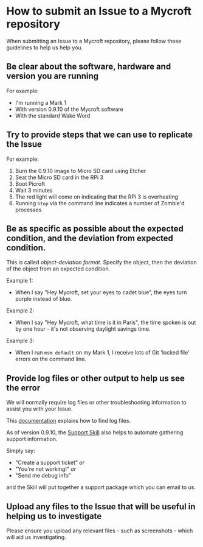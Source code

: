 # How to submit an Issue to a Mycroft repository

When submitting an Issue to a Mycroft repository, please follow these guidelines to help us help you. 

## Be clear about the software, hardware and version you are running

For example: 

* I'm running a Mark 1
* With version 0.9.10 of the Mycroft software
* With the standard Wake Word

## Try to provide steps that we can use to replicate the Issue

For example: 

1. Burn the 0.9.10 image to Micro SD card using Etcher
2. Seat the Micro SD card in the RPi 3
3. Boot Picroft
4. Wait 3 minutes
5. The red light will come on indicating that the RPi 3 is overheating
6. Running `htop` via the command line indicates a number of Zombie'd processes

## Be as specific as possible about the expected condition, and the deviation from expected condition. 

This is called _object-deviation format_. Specify the object, then the deviation of the object from an expected condition. 

Example 1: 

* When I say "Hey Mycroft, set your eyes to cadet blue", the eyes turn purple instead of blue. 

Example 2: 

* When I say "Hey Mycroft, what time is it in Paris", the time spoken is out by one hour - it's not observing daylight savings time. 

Example 3: 

* When I run `msm default` on my Mark 1, I receive lots of Git 'locked file' errors on the command line. 

## Provide log files or other output to help us see the error

We will normally require log files or other troubleshooting information to assist you with your Issue. 

This [documentation](https://mycroft.ai/documentation/troubleshooting/) explains how to find log files. 

As of version 0.9.10, the [Support Skill](https://github.com/MycroftAI/skill-support) also helps to automate gathering support information. 

Simply say: 

* "Create a support ticket" _or_
* "You're not working!" _or_
* "Send me debug info"

and the Skill will put together a support package which you can email to us. 

## Upload any files to the Issue that will be useful in helping us to investigate

Please ensure you upload any relevant files - such as screenshots - which will aid us investigating. 

